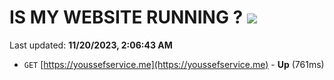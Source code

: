 # IS MY WEBSITE RUNNING ? [![](https://img.shields.io/static/v1?label=Sponsor&message=%E2%9D%A4&logo=GitHub&color=%23fe8e86)](https://github.com/sponsors/<username>)

Last updated: **11/20/2023, 2:06:43 AM**

- `GET` [https://youssefservice.me](https://youssefservice.me) - **Up** (761ms)

